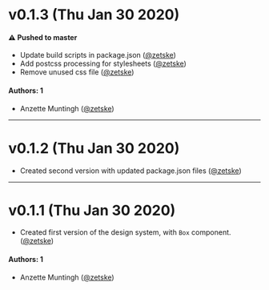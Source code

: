 # v0.1.3 (Thu Jan 30 2020)

#### ⚠️  Pushed to master

- Update build scripts in package.json  ([@zetske](https://github.com/zetske))
- Add postcss processing for stylesheets  ([@zetske](https://github.com/zetske))
- Remove unused css file  ([@zetske](https://github.com/zetske))

#### Authors: 1

- Anzette Muntingh ([@zetske](https://github.com/zetske))

---

# v0.1.2 (Thu Jan 30 2020)

- Created second version with updated package.json files ([@zetske](https://github.com/zetske))

---

# v0.1.1 (Thu Jan 30 2020)

- Created first version of the design system, with `Box` component. ([@zetske](https://github.com/zetske))

#### Authors: 1

- Anzette Muntingh ([@zetske](https://github.com/zetske))